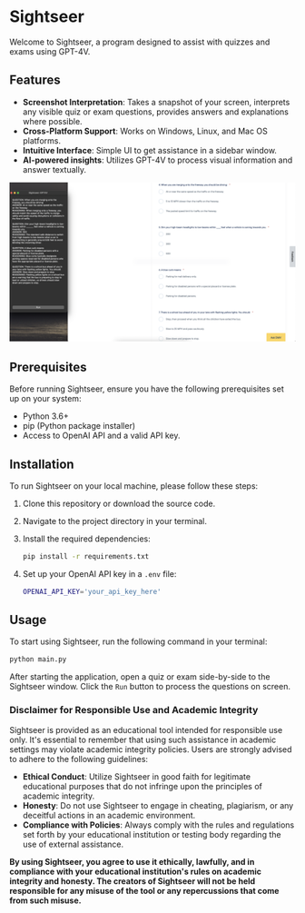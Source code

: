 # Sightseer

Welcome to Sightseer, a program designed to assist with quizzes and exams using GPT-4V.

## Features

- **Screenshot Interpretation**: Takes a snapshot of your screen, interprets any visible quiz or exam questions, provides answers and explanations where possible.
- **Cross-Platform Support**: Works on Windows, Linux, and Mac OS platforms.
- **Intuitive Interface**: Simple UI to get assistance in a sidebar window.
- **AI-powered insights**: Utilizes GPT-4V to process visual information and answer textually.

![demo_pic](readme/sightseer_demo.png)

## Prerequisites

Before running Sightseer, ensure you have the following prerequisites set up on your system:

- Python 3.6+
- pip (Python package installer)
- Access to OpenAI API and a valid API key.

## Installation

To run Sightseer on your local machine, please follow these steps:

1. Clone this repository or download the source code.
2. Navigate to the project directory in your terminal.
3. Install the required dependencies:

   ```bash
   pip install -r requirements.txt
   ```

4. Set up your OpenAI API key in a `.env` file:

   ```bash
   OPENAI_API_KEY='your_api_key_here'
   ```

## Usage

To start using Sightseer, run the following command in your terminal:

```bash
python main.py
```
After starting the application, open a quiz or exam side-by-side to the Sightseer window. Click the `Run` button to process the questions on screen.

### Disclaimer for Responsible Use and Academic Integrity

Sightseer is provided as an educational tool intended for responsible use only. It's essential to remember that using such assistance in academic settings may violate academic integrity policies. Users are strongly advised to adhere to the following guidelines:

- **Ethical Conduct**: Utilize Sightseer in good faith for legitimate educational purposes that do not infringe upon the principles of academic integrity.
- **Honesty**: Do not use Sightseer to engage in cheating, plagiarism, or any deceitful actions in an academic environment.
- **Compliance with Policies**: Always comply with the rules and regulations set forth by your educational institution or testing body regarding the use of external assistance.

**By using Sightseer, you agree to use it ethically, lawfully, and in compliance with your educational institution's rules on academic integrity and honesty. The creators of Sightseer will not be held responsible for any misuse of the tool or any repercussions that come from such misuse.**
